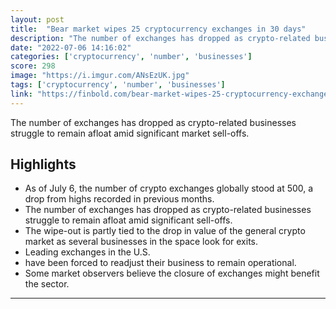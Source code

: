 ```yaml
---
layout: post
title:  "Bear market wipes 25 cryptocurrency exchanges in 30 days"
description: "The number of exchanges has dropped as crypto-related businesses struggle to remain afloat amid significant market sell-offs."
date: "2022-07-06 14:16:02"
categories: ['cryptocurrency', 'number', 'businesses']
score: 298
image: "https://i.imgur.com/ANsEzUK.jpg"
tags: ['cryptocurrency', 'number', 'businesses']
link: "https://finbold.com/bear-market-wipes-25-cryptocurrency-exchanges-in-30-days/"
---
```


The number of exchanges has dropped as crypto-related businesses struggle to remain afloat amid significant market sell-offs.

## Highlights

- As of July 6, the number of crypto exchanges globally stood at 500, a drop from highs recorded in previous months.
- The number of exchanges has dropped as crypto-related businesses struggle to remain afloat amid significant sell-offs.
- The wipe-out is partly tied to the drop in value of the general crypto market as several businesses in the space look for exits.
- Leading exchanges in the U.S.
- have been forced to readjust their business to remain operational.
- Some market observers believe the closure of exchanges might benefit the sector.

---
